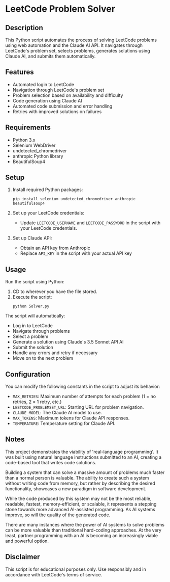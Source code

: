 # LeetCode Problem Solver

## Description

This Python script automates the process of solving LeetCode problems using web automation and the Claude AI API. It navigates through LeetCode's problem set, selects problems, generates solutions using Claude AI, and submits them automatically.

## Features

- Automated login to LeetCode
- Navigation through LeetCode's problem set
- Problem selection based on availability and difficulty
- Code generation using Claude AI
- Automated code submission and error handling
- Retries with improved solutions on failures

## Requirements

- Python 3.x
- Selenium WebDriver
- undetected_chromedriver
- anthropic Python library
- BeautifulSoup4

## Setup

1. Install required Python packages:
   ```
   pip install selenium undetected_chromedriver anthropic beautifulsoup4
   ```

2. Set up your LeetCode credentials:
   - Update `LEETCODE_USERNAME` and `LEETCODE_PASSWORD` in the script with your LeetCode credentials.

3. Set up Claude API:
   - Obtain an API key from Anthropic
   - Replace `API_KEY` in the script with your actual API key

## Usage

Run the script using Python:

1. CD to wherever you have the file stored.
2. Execute the script:
   ```
   python Solver.py
   ```

The script will automatically:
- Log in to LeetCode
- Navigate through problems
- Select a problem
- Generate a solution using Claude's 3.5 Sonnet API AI
- Submit the solution
- Handle any errors and retry if necessary
- Move on to the next problem

## Configuration

You can modify the following constants in the script to adjust its behavior:

- `MAX_RETRIES`: Maximum number of attempts for each problem (1 = no retries, 2 = 1 retry, etc.)
- `LEETCODE_PROBLEMSET_URL`: Starting URL for problem navigation.
- `CLAUDE_MODEL`: The Claude AI model to use.
- `MAX_TOKENS`: Maximum tokens for Claude API responses.
- `TEMPERATURE`: Temperature setting for Claude API.

## Notes

This project demonstrates the viability of 'real-language programming'. It was built using natural language instructions submitted to an AI, creating a code-based tool that writes code solutions.

Building a system that can solve a massive amount of problems much faster than a normal person is valuable. The ability to create such a system without writing code from memory, but rather by describing the desired functionality, showcases a new paradigm in software development.

While the code produced by this system may not be the most reliable, readable, fastest, memory-efficient, or scalable, it represents a stepping stone towards more advanced AI-assisted programming. As AI systems improve, so will the quality of the generated code.

There are many instances where the power of AI systems to solve problems can be more valuable than traditional hard-coding approaches. At the very least, partner programming with an AI is becoming an increasingly viable and powerful option.

## Disclaimer

This script is for educational purposes only. Use responsibly and in accordance with LeetCode's terms of service.
